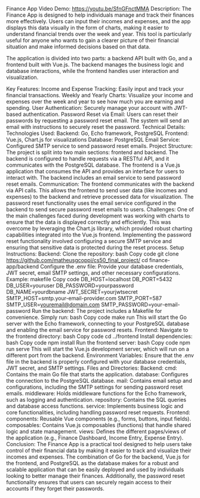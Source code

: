 Finance App
Video Demo: https://youtu.be/SfnGFnctMMA
Description:
The Finance App is designed to help individuals manage and track their finances more effectively. Users can input their incomes and expenses, and the app displays this data visually in the form of charts, making it easier to understand financial trends over the week and year. This tool is particularly useful for anyone who wants to gain a clearer picture of their financial situation and make informed decisions based on that data.

The application is divided into two parts: a backend API built with Go, and a frontend built with Vue.js. The backend manages the business logic and database interactions, while the frontend handles user interaction and visualization.

Key Features:
Income and Expense Tracking: Easily input and track your financial transactions.
Weekly and Yearly Charts: Visualize your income and expenses over the week and year to see how much you are earning and spending.
User Authentication: Securely manage your account with JWT-based authentication.
Password Reset via Email: Users can reset their passwords by requesting a password reset email. The system will send an email with instructions to securely reset the password.
Technical Details:
Technologies Used:
Backend: Go, Echo framework, PostgreSQL
Frontend: Vue.js, Chart.js for visualizations
Database: PostgreSQL
Email Service: Configured SMTP service to send password reset emails.
Project Structure:
The project is split into two main sections: frontend and backend.
The backend is configured to handle requests via a RESTful API, and it communicates with the PostgreSQL database.
The frontend is a Vue.js application that consumes the API and provides an interface for users to interact with.
The backend includes an email service to send password reset emails.
Communication:
The frontend communicates with the backend via API calls. This allows the frontend to send user data (like incomes and expenses) to the backend and retrieve processed data for visualization.
The password reset functionality uses the email service configured in the backend to send secure password reset emails to users.
Challenges:
One of the main challenges faced during development was working with charts to ensure that the data is displayed correctly and efficiently. This was overcome by leveraging the Chart.js library, which provided robust charting capabilities integrated into the Vue.js frontend.
Implementing the password reset functionality involved configuring a secure SMTP service and ensuring that sensitive data is protected during the reset process.
Setup Instructions:
Backend:
Clone the repository:
bash
Copy code
git clone https://github.com/matheusgcoppi/cs50_final_project/
cd finance-app/backend
Configure the .env file:
Provide your database credentials, JWT secret, email SMTP settings, and other necessary configurations.
Example:
makefile
Copy code
DB_HOST=localhost
DB_PORT=5432
DB_USER=youruser
DB_PASSWORD=yourpassword
DB_NAME=yourdbname
JWT_SECRET=yourjwtsecret
SMTP_HOST=smtp.your-email-provider.com
SMTP_PORT=587
SMTP_USER=youremail@domain.com
SMTP_PASSWORD=your-email-password
Run the backend:
The project includes a Makefile for convenience. Simply run:
bash
Copy code
make run
This will start the Go server with the Echo framework, connecting to your PostgreSQL database and enabling the email service for password resets.
Frontend:
Navigate to the frontend directory:
bash
Copy code
cd ../frontend
Install dependencies:
bash
Copy code
npm install
Run the frontend server:
bash
Copy code
npm run serve
This will start the Vue.js development server, which will run on a different port from the backend.
Environment Variables:
Ensure that the .env file in the backend is properly configured with your database credentials, JWT secret, and SMTP settings.
Files and Directories:
Backend:
cmd: Contains the main Go file that starts the application.
database: Configures the connection to the PostgreSQL database.
mail: Contains email setup and configurations, including the SMTP settings for sending password reset emails.
middleware: Holds middleware functions for the Echo framework, such as logging and authentication.
repository: Contains the SQL queries and database access functions.
service: Implements business logic and core functionalities, including handling password reset requests.
Frontend:
components: Reusable Vue components (e.g., forms, buttons, input fields).
composables: Contains Vue.js composables (functions) that handle shared logic and state management.
views: Defines the different pages/views of the application (e.g., Finance Dashboard, Income Entry, Expense Entry).
Conclusion:
The Finance App is a practical tool designed to help users take control of their financial data by making it easier to track and visualize their incomes and expenses. The combination of Go for the backend, Vue.js for the frontend, and PostgreSQL as the database makes for a robust and scalable application that can be easily deployed and used by individuals looking to better manage their finances. Additionally, the password reset functionality ensures that users can securely regain access to their accounts if they forget their passwords.

